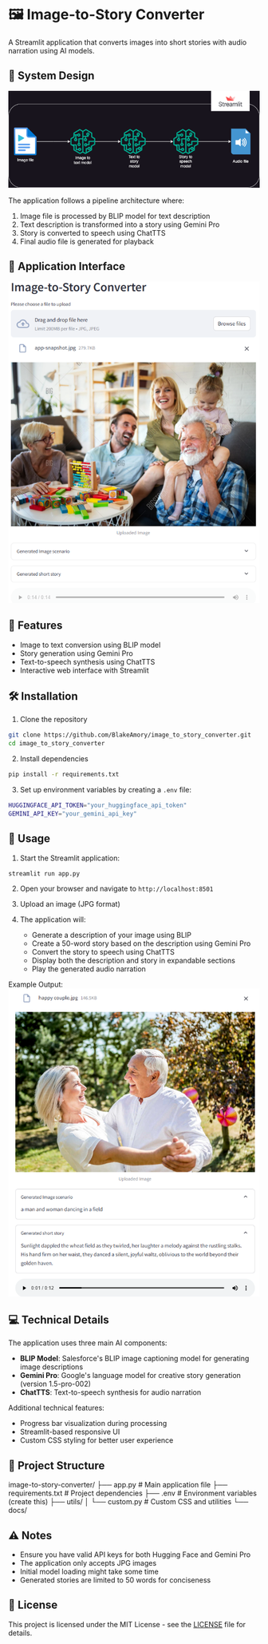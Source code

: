 # 🖼️ Image-to-Story Converter

A Streamlit application that converts images into short stories with audio narration using AI models.

## 🔄 System Design

![System Design](img/system-design.png)

The application follows a pipeline architecture where:
1. Image file is processed by BLIP model for text description
2. Text description is transformed into a story using Gemini Pro
3. Story is converted to speech using ChatTTS
4. Final audio file is generated for playback

## 📱 Application Interface

![Streamlit UI](img-audio/app_ui_streamlit.png)

## 🌟 Features

- Image to text conversion using BLIP model
- Story generation using Gemini Pro
- Text-to-speech synthesis using ChatTTS
- Interactive web interface with Streamlit

## 🛠️ Installation

1. Clone the repository

```bash
git clone https://github.com/BlakeAmory/image_to_story_converter.git
cd image_to_story_converter
```

2. Install dependencies

```bash
pip install -r requirements.txt
```

3. Set up environment variables by creating a `.env` file:

```bash
HUGGINGFACE_API_TOKEN="your_huggingface_api_token"
GEMINI_API_KEY="your_gemini_api_key"
```

## 🚀 Usage

1. Start the Streamlit application:

```bash
streamlit run app.py
```

2. Open your browser and navigate to `http://localhost:8501`

3. Upload an image (JPG format)

4. The application will:
   - Generate a description of your image using BLIP
   - Create a 50-word story based on the description using Gemini Pro
   - Convert the story to speech using ChatTTS
   - Display both the description and story in expandable sections
   - Play the generated audio narration

Example Output:
![Example Output](img-audio/output_img.png)

## 💻 Technical Details

The application uses three main AI components:

- **BLIP Model**: Salesforce's BLIP image captioning model for generating image descriptions
- **Gemini Pro**: Google's language model for creative story generation (version 1.5-pro-002)
- **ChatTTS**: Text-to-speech synthesis for audio narration

Additional technical features:
- Progress bar visualization during processing
- Streamlit-based responsive UI
- Custom CSS styling for better user experience

## 📁 Project Structure

image-to-story-converter/
├── app.py # Main application file
├── requirements.txt # Project dependencies
├── .env # Environment variables (create this)
├── utils/
│ └── custom.py # Custom CSS and utilities
└── docs/

## ⚠️ Notes

- Ensure you have valid API keys for both Hugging Face and Gemini Pro
- The application only accepts JPG images
- Initial model loading might take some time
- Generated stories are limited to 50 words for conciseness

## 📄 License

This project is licensed under the MIT License - see the [LICENSE](LICENSE) file for details.